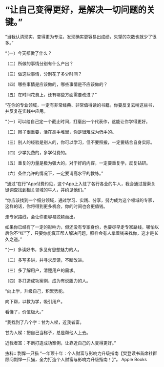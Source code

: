 # “让自己变得更好，是解决一切问题的关键。”

“当我认清现实，变得更为专注，发现确实更容易出成绩，失望的次数也就少了很多。”

“（一）今天都做了什么？

（二）所做的事情分别有什么产出？

（三）做这些事情，分别花了多少时间？

（四）哪些事情是应该做的，哪些事情是不应该做的？

（五）在时间花费上，还有哪些方面需要改进？”

“在你的专业领域，一定有非常经典、非常值得读的书籍。你要反复去啃这些书，并反复在实践中应用。

“（一）可以给自己定一个截止时间，打磨出一个代表作，这能让你学得更好。

（二）圈子很重要，活在高手堆里，你是很难成为低手的。

（三）别人的经验是别人的，你可以学习，但不要照搬，一定要结合自身实际。

（四）少学免费的，多学付费的。

（五）重复的力量是极为强大的，对于好的内容，一定要重复学，反复钻研。

（六）条件允许的情况下，一定要请高水平的教练。”

“通过“在行”App付费约见，这个App上入驻了各行各业的牛人，我会通过搜索关键词查找到相关领域的牛人，并约见他们。”

“你应该找到一个细分领域，通过学习、实践、分享，努力成为这个领域的专家，这样的话，你将得到更多机会，你的时间也会更值钱。

走专家路线，会让你更容易脱颖而出。

如果你已经有了一定的影响力，但还没有专家身份，也要尽早走专家路线，哪怕以后你不“红”了，只要你能真正帮人解决问题，照样会有人拿着钱来找你，这才是长久之道。”

“（一）多读好书，多见有思想魅力的人。

（二）多写多讲，并寻求反馈，不断改进。

（三）多了解用户，清楚用户的需求。

（四）多打造成功案例，成为有说服力的人。



“向上学，升级自己，积累势能。

向下帮，以教为学，吸引用户。

看懂了，价值极大。”

“我找到了八个字：甘为人梯，近我者富。

甘为人梯：把自己当梯子，总是帮他人上去。

近我者富：不断打造成功案例，让靠近自己的人变得更好。”

抜粋:: 剽悍一只猫  “一年顶十年：个人财富与影响力升级指南【樊登读书首席社群顾问剽悍一只猫，全力打造个人财富与影响力升级指南！】”。 Apple Books  
